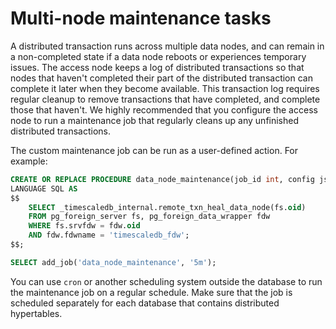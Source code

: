 # Multi-node maintenance tasks
A distributed transaction runs across multiple data nodes, and can remain in a
non-completed state if a data node reboots or experiences temporary issues. The
access node keeps a log of distributed transactions so that nodes that haven't
completed their part of the distributed transaction can complete it later when
they become available. This transaction log requires regular cleanup to remove
transactions that have completed, and complete those that haven't.
We highly recommended that you configure the access node to run a maintenance
job that regularly cleans up any unfinished distributed transactions.

The custom maintenance job can be run as a user-defined action. For example:

```sql
CREATE OR REPLACE PROCEDURE data_node_maintenance(job_id int, config jsonb)
LANGUAGE SQL AS
$$
    SELECT _timescaledb_internal.remote_txn_heal_data_node(fs.oid)
    FROM pg_foreign_server fs, pg_foreign_data_wrapper fdw
    WHERE fs.srvfdw = fdw.oid
    AND fdw.fdwname = 'timescaledb_fdw';
$$;

SELECT add_job('data_node_maintenance', '5m');
```

You can use `cron` or another scheduling system outside the database to run
the maintenance job on a regular schedule. Make sure that the job is scheduled
separately for each database that contains distributed hypertables.
